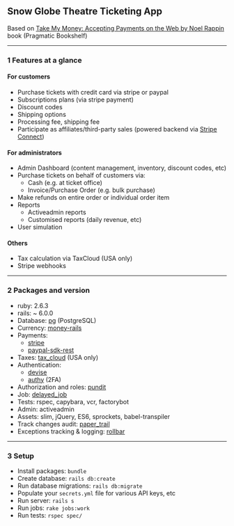 ## Snow Globe Theatre Ticketing App
Based on [Take My Money: Accepting Payments on the Web by Noel Rappin](https://pragprog.com/book/nrwebpay/take-my-money) book (Pragmatic Bookshelf)


***


### 1 Features at a glance
#### For customers
  - Purchase tickets with credit card via stripe or paypal
  - Subscriptions plans (via stripe payment)
  - Discount codes
  - Shipping options
  - Processing fee, shipping fee
  - Participate as affiliates/third-party sales (powered backend via [Stripe Connect](https://stripe.com/en-sg/connect))
#### For administrators
  - Admin Dashboard (content management, inventory, discount codes, etc)
  - Purchase tickets on behalf of customers via:
    - Cash (e.g. at ticket office)
    - Invoice/Purchase Order (e.g. bulk purchase)
  - Make refunds on entire order or individual order item
  - Reports
    - Activeadmin reports
    - Customised reports (daily revenue, etc)
  - User simulation
#### Others
  - Tax calculation via TaxCloud (USA only)
  - Stripe webhooks

***


### 2 Packages and version
 - ruby: 2.6.3
 - rails: ~ 6.0.0
 - Database: [pg](https://github.com/ged/ruby-pg) (PostgreSQL)
 - Currency: [money-rails](https://github.com/RubyMoney/money-rails)
 - Payments:
     - [stripe](https://github.com/stripe/stripe-ruby)
     - [paypal-sdk-rest](https://github.com/paypal/PayPal-Ruby-SDK)
 - Taxes: [tax_cloud](https://github.com/drewtempelmeyer/tax_cloud) (USA only)
 - Authentication:
    - [devise](https://github.com/heartcombo/devise)
    - [authy](https://github.com/twilio/authy-ruby) (2FA)
 - Authorization and roles: [pundit](https://github.com/varvet/pundit)
 - Job: [delayed_job](https://github.com/collectiveidea/delayed_job)
 - Tests: rspec, capybara, vcr, factorybot
 - Admin: activeadmin
 - Assets: slim, jQuery, ES6, sprockets, babel-transpiler
 - Track changes audit: [paper_trail](https://github.com/paper-trail-gem/paper_trail)
 - Exceptions tracking & logging: [rollbar](https://github.com/rollbar/rollbar-gem)

***

### 3 Setup
  - Install packages: `bundle`
  - Create database: `rails db:create`
  - Run database migrations: `rails db:migrate`
  - Populate your `secrets.yml` file for various API keys, etc
  - Run server: `rails s`
  - Run jobs: `rake jobs:work`
  - Run tests: `rspec spec/`

